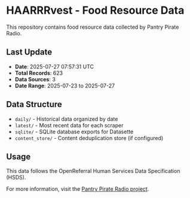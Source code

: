 # HAARRRvest - Food Resource Data

This repository contains food resource data collected by Pantry Pirate Radio.

## Last Update

- **Date**: 2025-07-27 07:57:31 UTC
- **Total Records**: 623
- **Data Sources**: 3
- **Date Range**: 2025-07-23 to 2025-07-27

## Data Structure

- `daily/` - Historical data organized by date
- `latest/` - Most recent data for each scraper
- `sqlite/` - SQLite database exports for Datasette
- `content_store/` - Content deduplication store (if configured)

## Usage

This data follows the OpenReferral Human Services Data Specification (HSDS).

For more information, visit the [Pantry Pirate Radio project](https://github.com/For-The-Greater-Good/pantry-pirate-radio).
